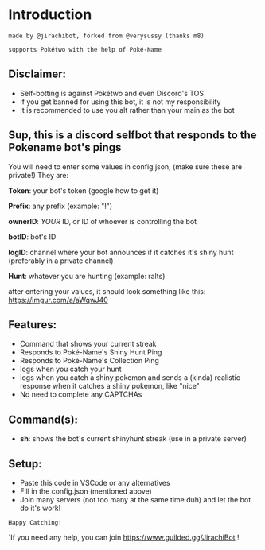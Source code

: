 # **Introduction**

`made by @jirachibot, forked from @verysussy (thanks m8)`

`supports Pokétwo with the help of Poké-Name`

## Disclaimer:
- Self-botting is against Pokétwo and even Discord's TOS
- If you get banned for using this bot, it is not my responsibility
- It is recommended to use you alt rather than your main as the bot

## Sup, this is a discord selfbot that responds to the Pokename bot's pings
You will need to enter some values in config.json, (make sure these are private!) They are:

**Token**: your bot's token (google how to get it)

**Prefix**: any prefix (example: "!")

**ownerID**: *YOUR* ID, or ID of whoever is controlling the bot

**botID**: bot's ID

**logID**: channel where your bot announces if it catches it's shiny hunt (preferably in a private channel)

**Hunt**: whatever you are hunting (example: ralts)


after entering your values, it should look something like this: https://imgur.com/a/aWqwJ40

## Features:

- Command that shows your current streak
- Responds to Poké-Name's Shiny Hunt Ping
- Responds to Poké-Name's Collection Ping
- logs when you catch your hunt
- logs when you catch a shiny pokemon and sends a (kinda) realistic response when it catches a shiny pokemon, like "nice"
- No need to complete any CAPTCHAs

## Command(s):

- **sh**: shows the bot's current shinyhunt streak (use in a private server)

## Setup:

- Paste this code in VSCode or any alternatives
- Fill in the config.json (mentioned above)
- Join many servers (not too many at the same time duh) and let the bot do it's work!

`Happy Catching!`

`If you need any help, you can join https://www.guilded.gg/JirachiBot !
